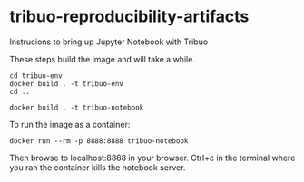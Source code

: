 # tribuo-reproducibility-artifacts

Instrucions to bring up Jupyter Notebook with Tribuo

These steps build the image and will take a while.
```
cd tribuo-env
docker build . -t tribuo-env
cd ..

docker build . -t tribuo-notebook
```

To run the image as a container:
```
docker run --rm -p 8888:8888 tribuo-notebook
```
Then browse to localhost:8888 in your browser. Ctrl+c in the terminal where you ran the container kills the notebook server. 
